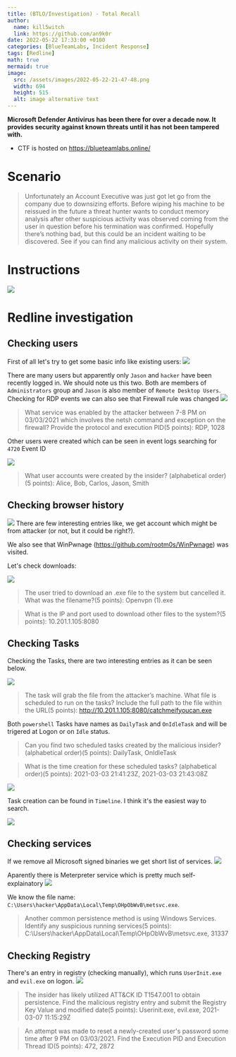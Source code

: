 ```yaml
---
title: (BTLO/Investigation) - Total Recall
author:
  name: kill5witch
  link: https://github.com/an9k0r
date: 2022-05-22 17:33:00 +0100
categories: [BlueTeamLabs, Incident Response]
tags: [Redline]
math: true
mermaid: true
image:
  src: /assets/images/2022-05-22-21-47-48.png
  width: 694
  height: 515
  alt: image alternative text
---
```

**Microsoft Defender Antivirus has been there for over a decade now. It provides security against known threats until it has not been tampered with.**
- CTF is hosted on https://blueteamlabs.online/
# Scenario
> Unfortunately an Account Executive was just got let go from the company due to downsizing efforts. Before wiping his machine to be reissued in the future a threat hunter wants to conduct memory analysis after other suspicious activity was observed coming from the user in question before his termination was confirmed.
> Hopefully there’s nothing bad, but this could be an incident waiting to be discovered. See if you can find any malicious activity on their system. 

# Instructions
![](/assets/images/2022-05-20-21-28-17.png)

# Redline investigation
## Checking users
First of all let's try to get some basic info like existing users:
![](/assets/images/2022-05-20-22-42-31.png)

There are many users but apparently only `Jason` and `hacker` have been recently logged in. We should note us this two. Both are members of `Administrators` group and `Jason` is also member of `Remote Desktop Users`. Checking for RDP events we can also see that Firewall rule was changed
![](/assets/images/2022-05-22-19-49-24.png)

> What service was enabled by the attacker between 7-8 PM on 03/03/2021 which involves the netsh command and exception on the firewall? Provide the protocol and execution PID(5 points): RDP, 1028

Other users were created which can be seen in event logs searching for `4720` Event ID

![](/assets/images/2022-05-22-19-12-27.png)

> What user accounts were created by the insider? (alphabetical order)(5 points): Alice, Bob, Carlos, Jason, Smith

## Checking browser history
![](/assets/images/2022-05-22-19-19-17.png)
There are few interesting entries like, we get account which might be from attacker (or not, but it could be right?).

We also see that WinPwnage (https://github.com/rootm0s/WinPwnage) was visited.

Let's check downloads:

![](/assets/images/2022-05-22-19-27-35.png)

> The user tried to download an .exe file to the system but cancelled it. What was the filename?(5 points): Openvpn (1).exe

> What is the IP and port used to download other files to the system?(5 points): 10.201.1.105:8080

## Checking Tasks
Checking the Tasks, there are two interesting entries as it can be seen below.

![](/assets/images/2022-05-21-19-14-41.png)

> The task will grab the file from the attacker’s machine. What file is scheduled to run on the tasks? Include the full path to the file within the URL(5 points): http://10.201.1.105:8080/catchmeifyoucan.exe
> 
Both `powershell` Tasks have names as `DailyTask` and `OnIdleTask` and will be trigered at Logon or on `Idle` status.

> Can you find two scheduled tasks created by the malicious insider? (alphabetical order)(5 points): DailyTask, OnIdleTask

> What is the time creation for these scheduled tasks? (alphabetical order)(5 points): 2021-03-03 21:41:23Z, 2021-03-03 21:43:08Z

![](/assets/images/2022-05-21-19-16-35.png)

Task creation can be found in `Timeline`. I think it's the easiest way to search.

![](/assets/images/2022-05-21-19-39-01.png)

## Checking services
If we remove all Microsoft signed binaries we get short list of services.
![](/assets/images/2022-05-20-22-45-50.png)

Aparently there is Meterpreter service which is pretty much self-explainatory
![](/assets/images/2022-05-20-22-47-54.png)

We know the file name: `C:\Users\hacker\AppData\Local\Temp\OHpObWvB\metsvc.exe`. 

> Another common persistence method is using Windows Services. Identify any suspicious running services(5 points): C:\Users\hacker\AppData\Local\Temp\OHpObWvB\metsvc.exe, 31337

## Checking Registry
There's an entry in registry (checking manually), which runs  `UserInit.exe` and  `evil.exe` on logon.
![](/assets/images/2022-05-22-21-05-11.png)

> The insider has likely utilized ATT&CK ID T1547.001 to obtain persistence. Find the malicious registry entry and submit the Registry Key Value and modified date(5 points): Userinit.exe, evil.exe, 2021-03-07 11:15:29Z

> An attempt was made to reset a newly-created user's password some time after 9 PM on 03/03/2021. Find the Execution PID and Execution Thread ID(5 points): 472, 2872


